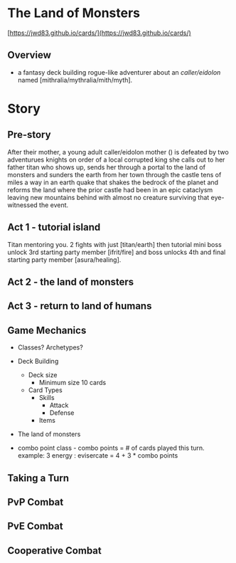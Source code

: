 # The Land of Monsters

[https://jwd83.github.io/cards/](https://jwd83.github.io/cards/)

## Overview

* a fantasy deck building rogue-like adventurer about an *caller/eidolon* named [mithralia/mythralia/mith/myth].

# Story

## Pre-story

After their mother, a young adult caller/eidolon mother () is defeated by two adventurues knights on order of a local corrupted king she calls out to her father titan who shows up, sends her through a portal to the land of monsters and sunders the earth from her town through the castle tens of miles a way in an earth quake that shakes the bedrock of the planet and reforms the land where the prior castle had been in an epic cataclysm leaving new mountains behind with almost no creature surviving that eye-witnessed the event.

## Act 1 - tutorial island

Titan mentoring you. 2 fights with just [titan/earth] then  tutorial mini boss unlock 3rd starting party member [ifrit/fire] and boss unlocks 4th and final starting party member [asura/healing].

## Act 2 - the land of monsters

## Act 3 - return to land of humans

## Game Mechanics

* Classes? Archetypes?
* Deck Building
  * Deck size
    * Minimum size 10 cards
  * Card Types
    * Skills
      * Attack
      * Defense
    * Items

* The land of monsters

* combo point class - combo points = # of cards played this turn. example: 3 energy : evisercate = 4 + 3 * combo points

## Taking a Turn

## PvP Combat

## PvE Combat

## Cooperative Combat
